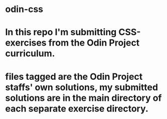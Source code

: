 # odin-css

# In this repo I'm submitting CSS-exercises from the Odin Project curriculum.

# files tagged <solution> are the Odin Project staffs' own solutions, my submitted solutions are in the main directory of each separate exercise directory.